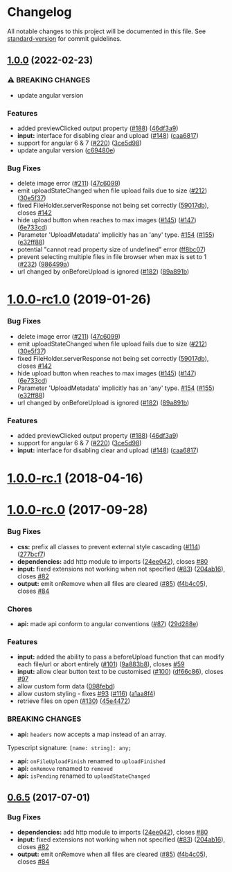 # Changelog

All notable changes to this project will be documented in this file. See [standard-version](https://github.com/conventional-changelog/standard-version) for commit guidelines.

## [1.0.0](https://github.com/MarkMidrashim/ng2-image-upload/compare/v1.0.0-rc.1...v1.0.0) (2022-02-23)


### ⚠ BREAKING CHANGES

* update angular version

### Features

* added previewClicked output property ([#188](https://github.com/MarkMidrashim/ng2-image-upload/issues/188)) ([46df3a9](https://github.com/MarkMidrashim/ng2-image-upload/commit/46df3a9ea5a5a3a1077223cf781c455b396b1c73))
* **input:** interface for disabling clear and upload ([#148](https://github.com/MarkMidrashim/ng2-image-upload/issues/148)) ([caa6817](https://github.com/MarkMidrashim/ng2-image-upload/commit/caa68172ed2c7db593ccf68e91a800831f7ffdb4))
* support for angular 6 & 7 ([#220](https://github.com/MarkMidrashim/ng2-image-upload/issues/220)) ([3ce5d98](https://github.com/MarkMidrashim/ng2-image-upload/commit/3ce5d98b39e10acb51cbe7bcfa2c7bc4151fe671))
* update angular version ([c69480e](https://github.com/MarkMidrashim/ng2-image-upload/commit/c69480e581236243f35c69bd9db109a26f3c8bef))


### Bug Fixes

* delete image error ([#211](https://github.com/MarkMidrashim/ng2-image-upload/issues/211)) ([47c6099](https://github.com/MarkMidrashim/ng2-image-upload/commit/47c60993bc8106f559cc7406d5d22d6d543a8cb7))
* emit uploadStateChanged when file upload fails due to size ([#212](https://github.com/MarkMidrashim/ng2-image-upload/issues/212)) ([30e5f37](https://github.com/MarkMidrashim/ng2-image-upload/commit/30e5f37f975deca9a0d87e1726d9fcf4a9352e9f))
* fixed FileHolder.serverResponse not being set correctly ([59017db](https://github.com/MarkMidrashim/ng2-image-upload/commit/59017db75f75d974d25edc1e9a4875d02ced1c64)), closes [#142](https://github.com/MarkMidrashim/ng2-image-upload/issues/142)
* hide upload button when reaches to max images ([#145](https://github.com/MarkMidrashim/ng2-image-upload/issues/145)) ([#147](https://github.com/MarkMidrashim/ng2-image-upload/issues/147)) ([6e733cd](https://github.com/MarkMidrashim/ng2-image-upload/commit/6e733cdf9cc41a60f7f013731df617168f7d834d))
* Parameter 'UploadMetadata' implicitly has an 'any' type. [#154](https://github.com/MarkMidrashim/ng2-image-upload/issues/154) ([#155](https://github.com/MarkMidrashim/ng2-image-upload/issues/155)) ([e32ff88](https://github.com/MarkMidrashim/ng2-image-upload/commit/e32ff88ea8a2e13a81960d60fd5b6ea34fbd5cb2))
* potential "cannot read property size of undefined" error ([ff8bc07](https://github.com/MarkMidrashim/ng2-image-upload/commit/ff8bc07fefaabff530bfd8a54da2e4e1b489177b))
* prevent selecting multiple files in file browser when max is set to 1 ([#232](https://github.com/MarkMidrashim/ng2-image-upload/issues/232)) ([986499a](https://github.com/MarkMidrashim/ng2-image-upload/commit/986499a0aedd64c08b430dba9f0af3087a728036))
* url changed by onBeforeUpload is ignored ([#182](https://github.com/MarkMidrashim/ng2-image-upload/issues/182)) ([89a891b](https://github.com/MarkMidrashim/ng2-image-upload/commit/89a891b4a7d7d34a91434308488c027149f4fa1b))

<a name="1.0.0-rc1.0"></a>
# [1.0.0-rc1.0](https://github.com/aberezkin/ng2-image-upload/compare/v1.0.0-rc.1...v1.0.0-rc1.0) (2019-01-26)


### Bug Fixes

* delete image error ([#211](https://github.com/aberezkin/ng2-image-upload/issues/211)) ([47c6099](https://github.com/aberezkin/ng2-image-upload/commit/47c6099))
* emit uploadStateChanged when file upload fails due to size ([#212](https://github.com/aberezkin/ng2-image-upload/issues/212)) ([30e5f37](https://github.com/aberezkin/ng2-image-upload/commit/30e5f37))
* fixed FileHolder.serverResponse not being set correctly ([59017db](https://github.com/aberezkin/ng2-image-upload/commit/59017db)), closes [#142](https://github.com/aberezkin/ng2-image-upload/issues/142)
* hide upload button when reaches to max images ([#145](https://github.com/aberezkin/ng2-image-upload/issues/145)) ([#147](https://github.com/aberezkin/ng2-image-upload/issues/147)) ([6e733cd](https://github.com/aberezkin/ng2-image-upload/commit/6e733cd))
* Parameter 'UploadMetadata' implicitly has an 'any' type. [#154](https://github.com/aberezkin/ng2-image-upload/issues/154) ([#155](https://github.com/aberezkin/ng2-image-upload/issues/155)) ([e32ff88](https://github.com/aberezkin/ng2-image-upload/commit/e32ff88))
* url changed by onBeforeUpload is ignored ([#182](https://github.com/aberezkin/ng2-image-upload/issues/182)) ([89a891b](https://github.com/aberezkin/ng2-image-upload/commit/89a891b))


### Features

* added previewClicked output property ([#188](https://github.com/aberezkin/ng2-image-upload/issues/188)) ([46df3a9](https://github.com/aberezkin/ng2-image-upload/commit/46df3a9))
* support for angular 6 & 7 ([#220](https://github.com/aberezkin/ng2-image-upload/issues/220)) ([3ce5d98](https://github.com/aberezkin/ng2-image-upload/commit/3ce5d98))
* **input:** interface for disabling clear and upload ([#148](https://github.com/aberezkin/ng2-image-upload/issues/148)) ([caa6817](https://github.com/aberezkin/ng2-image-upload/commit/caa6817))



<a name="1.0.0-rc.1"></a>
# [1.0.0-rc.1](https://github.com/aberezkin/ng2-image-upload/compare/v1.0.0-rc.0...v1.0.0-rc.1) (2018-04-16)



<a name="1.0.0-rc.0"></a>
# [1.0.0-rc.0](https://github.com/aberezkin/ng2-image-upload/compare/v0.6.5...v1.0.0-rc.0) (2017-09-28)


### Bug Fixes

* **css:** prefix all classes to prevent external style cascading ([#114](https://github.com/aberezkin/ng2-image-upload/issues/114)) ([277bcf7](https://github.com/aberezkin/ng2-image-upload/commit/277bcf7))
* **dependencies:** add http module to imports ([24ee042](https://github.com/aberezkin/ng2-image-upload/commit/24ee042)), closes [#80](https://github.com/aberezkin/ng2-image-upload/issues/80)
* **input:** fixed extensions not working when not specified ([#83](https://github.com/aberezkin/ng2-image-upload/issues/83)) ([204ab16](https://github.com/aberezkin/ng2-image-upload/commit/204ab16)), closes [#82](https://github.com/aberezkin/ng2-image-upload/issues/82)
* **output:** emit onRemove when all files are cleared ([#85](https://github.com/aberezkin/ng2-image-upload/issues/85)) ([f4b4c05](https://github.com/aberezkin/ng2-image-upload/commit/f4b4c05)), closes [#84](https://github.com/aberezkin/ng2-image-upload/issues/84)


### Chores

* **api:** made api conform to angular conventions ([#87](https://github.com/aberezkin/ng2-image-upload/issues/87)) ([29d288e](https://github.com/aberezkin/ng2-image-upload/commit/29d288e))


### Features

* **input:** added the ability to pass a beforeUpload function that can modify each file/url or abort entirely ([#101](https://github.com/aberezkin/ng2-image-upload/issues/101)) ([9a883b8](https://github.com/aberezkin/ng2-image-upload/commit/9a883b8)), closes [#59](https://github.com/aberezkin/ng2-image-upload/issues/59)
* **input:** allow clear button text to be customised ([#100](https://github.com/aberezkin/ng2-image-upload/issues/100)) ([df66c86](https://github.com/aberezkin/ng2-image-upload/commit/df66c86)), closes [#97](https://github.com/aberezkin/ng2-image-upload/issues/97)
* allow custom form data ([098febd](https://github.com/aberezkin/ng2-image-upload/commit/098febd))
* allow custom styling - fixes [#93](https://github.com/aberezkin/ng2-image-upload/issues/93) ([#116](https://github.com/aberezkin/ng2-image-upload/issues/116)) ([a1aa8f4](https://github.com/aberezkin/ng2-image-upload/commit/a1aa8f4))
* retrieve files on open ([#130](https://github.com/aberezkin/ng2-image-upload/issues/130)) ([45e4472](https://github.com/aberezkin/ng2-image-upload/commit/45e4472))


### BREAKING CHANGES

* **api:** `headers` now accepts a map instead of an array.

Typescript signature: `[name: string]: any;`
* **api:** `onFileUploadFinish` renamed to `uploadFinished`
* **api:** `onRemove` renamed to `removed`
* **api:** `isPending` renamed to `uploadStateChanged`



<a name="0.6.5"></a>
## [0.6.5](https://github.com/aberezkin/ng2-image-upload/compare/v0.6.4...v0.6.5) (2017-07-01)


### Bug Fixes

* **dependencies:** add http module to imports ([24ee042](https://github.com/aberezkin/ng2-image-upload/commit/24ee042)), closes [#80](https://github.com/aberezkin/ng2-image-upload/issues/80)
* **input:** fixed extensions not working when not specified ([#83](https://github.com/aberezkin/ng2-image-upload/issues/83)) ([204ab16](https://github.com/aberezkin/ng2-image-upload/commit/204ab16)), closes [#82](https://github.com/aberezkin/ng2-image-upload/issues/82)
* **output:** emit onRemove when all files are cleared ([#85](https://github.com/aberezkin/ng2-image-upload/issues/85)) ([f4b4c05](https://github.com/aberezkin/ng2-image-upload/commit/f4b4c05)), closes [#84](https://github.com/aberezkin/ng2-image-upload/issues/84)
